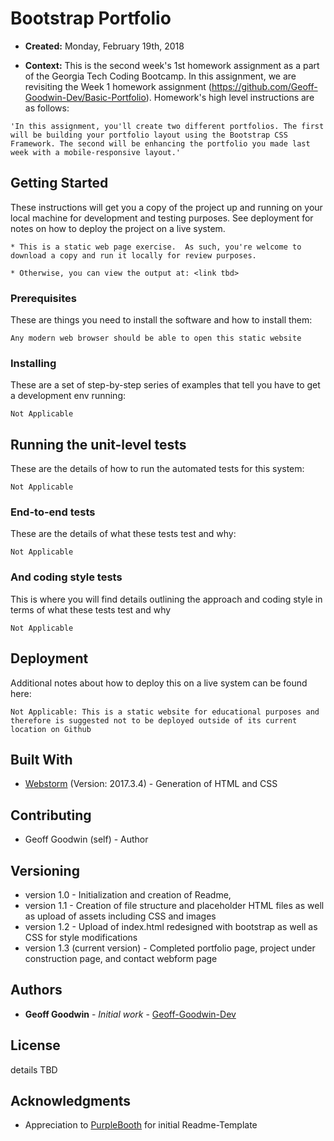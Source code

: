 # Bootstrap Portfolio

* **Created:** Monday, February 19th, 2018

* **Context:** This is the second week's 1st homework assignment as a part of the Georgia Tech Coding Bootcamp. In this assignment, we are revisiting the Week 1 homework assignment (https://github.com/Geoff-Goodwin-Dev/Basic-Portfolio).  Homework's high level instructions are as follows:

```
'In this assignment, you'll create two different portfolios. The first will be building your portfolio layout using the Bootstrap CSS Framework. The second will be enhancing the portfolio you made last week with a mobile-responsive layout.'
```

## Getting Started

These instructions will get you a copy of the project up and running on your local machine for development and testing purposes. See deployment for notes on how to deploy the project on a live system.

```
* This is a static web page exercise.  As such, you're welcome to download a copy and run it locally for review purposes.  

* Otherwise, you can view the output at: <link tbd>
```

### Prerequisites

These are things you need to install the software and how to install them:

```
Any modern web browser should be able to open this static website
```

### Installing

These are a set of step-by-step series of examples that tell you have to get a development env running:

```
Not Applicable
```

## Running the unit-level tests

These are the details of how to run the automated tests for this system:

```
Not Applicable
```

### End-to-end tests

These are the details of what these tests test and why:

```
Not Applicable
```

### And coding style tests

This is where you will find details outlining the approach and coding style in terms of  what these tests test and why

```
Not Applicable
```

## Deployment

Additional notes about how to deploy this on a live system can be found here:

```
Not Applicable: This is a static website for educational purposes and therefore is suggested not to be deployed outside of its current location on Github
```

## Built With

* [Webstorm](https://www.jetbrains.com/webstorm/) (Version: 2017.3.4) - Generation of HTML and CSS

## Contributing

* Geoff Goodwin (self) - Author

## Versioning

* version 1.0 - Initialization and creation of Readme, 
* version 1.1 - Creation of file structure and placeholder HTML files as well as upload of assets including CSS and images
* version 1.2 - Upload of index.html redesigned with bootstrap as well as CSS for style modifications
* version 1.3 (current version) - Completed portfolio page, project under construction page, and contact webform page

## Authors

* **Geoff Goodwin** - *Initial work* - [Geoff-Goodwin-Dev](https://github.com/Geoff-Goodwin-Dev)

## License

details TBD

## Acknowledgments

* Appreciation to [PurpleBooth](https://gist.github.com/PurpleBooth/109311bb0361f32d87a2) for initial Readme-Template


